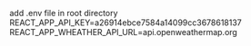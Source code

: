 add .env file in root directory 
REACT_APP_API_KEY=a26914ebce7584a14099cc3678618137
REACT_APP_WHEATHER_API_URL=api.openweathermap.org
